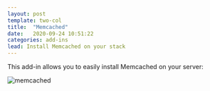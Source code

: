 ```yaml
---
layout: post
template: two-col
title:  "Memcached"
date:   2020-09-24 10:51:22
categories: add-ins
lead: Install Memcached on your stack
---
```

This add-in allows you to easily install Memcached on your server:

![memcached](http://cdn.cloud66.com.s3.amazonaws.com/images/help/memcached.png)